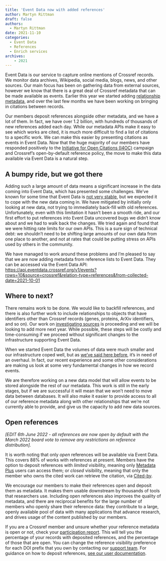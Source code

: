 ```yaml
---
title: 'Event Data now with added references'
author: Martyn Rittman
draft: false
authors:
  - Martyn Rittman
date: 2021-11-10
categories:
  - Event Data
  - References
  - Enrich services
archives:
    - 2021
---
```


Event Data is our service to capture online mentions of Crossref records. We monitor data archives, Wikipedia, social media, blogs, news, and other sources. Our main focus has been on gathering data from external sources, however we know that there is a great deal of Crossref metadata that can be made available as events. Earlier this year we started adding [relationship metadata](/blog/doing-more-with-relationships-via-event-data/), and over the last few months we have been working on bringing in citations between records.

Our members deposit references alongside other metadata, and we have a lot of them. In fact, we have over 1.2 billion, with hundreds of thousands of new references added each day. While our metadata APIs make it easy to see which works are cited, it is much more difficult to find a list of citations to a specific work. We can make this easier by presenting citations as events in Event Data. Now that the huge majority of our members have responded positively to the [Initiative for Open Citations (I4OC)](https://i4oc.org/) campaign and Crossref’s open-by-default reference policy, the move to make this data available via Event Data is a natural step.

## A bumpy ride, but we got there

Adding such a large amount of data means a significant increase in the data coming into Event Data, which has presented some challenges. We’ve known for some time that Event Data is [not very stable](https://www.crossref.org/blog/event-data-a-plan-of-action/), but we expected it to cope with the new data coming in. We have mitigated by initially only looking at new data, not trying to immediately back-fill with old references. Unfortunately, even with this limitation it hasn’t been a smooth ride, and our first effort to put references into Event Data uncovered bugs we didn’t know about and we had to walk back the changes.
We tried again and found that we were hitting rate limits for our own APIs. This is a sure sign of technical debt: we shouldn’t need to be shifting large amounts of our own data from one place to another, and not at rates that could be putting stress on APIs used by others in the community.

We have managed to work around these problems and I’m pleased to say that we are now adding metadata from reference lists to Event Data. They can be accessed via the Event Data API:
<a href="https://api.eventdata.crossref.org/v1/events?rows=10&source=crossref&relation-type=references&from-collected-date=2021-10-01">https://api.eventdata.crossref.org/v1/events?rows=10&source=crossref&relation-type=references&from-collected-date=2021-10-01</a>

## Where to next?

There remains work to be done. We would like to backfill references, and there is also further work to include relationships to objects that have identifiers other than Crossref records (genes, proteins, ArXiv identifiers, and so on). Our work on [investigating sources](/blog/event-data-help-us-fill-in-the-gaps/) is proceeding and we will be looking to add more next year. While possible, these steps will be costly and time-consuming if we proceed without significant changes to the infrastructure supporting Event Data.

When we started Event Data the volumes of data were much smaller and our infrastructure coped well, but as [we’ve said here before](/blog/doing-more-with-relationships-via-event-data/), it’s in need of an overhaul. In fact, our recent experience and some other considerations are making us look at some very fundamental changes in how we record events.

We are therefore working on a new data model that will allow events to be stored alongside the rest of our metadata. This work is still in the early stages, but if we are successful it will mean that we won’t need to move data between databases. It will also make it easier to provide access to all of our reference metadata along with other relationships that we’re not currently able to provide, and give us the capacity to add new data sources.

## Open references
_[EDIT 6th June 2022 - all references are now open by default with the March 2022 board vote to remove any restrictions on reference distribution]._

It is worth noting that only *open* references will be available via Event Data. This covers 88% of works with references at present. Members have the option to deposit references with *limited* visibility, meaning only [Metadata Plus](/documentation/metadata-plus/) users can access them; or *closed* visibility, meaning that only the member who owns the cited work can retrieve the citation, via [Cited-by](/documentation/cited-by/).

We encourage our members to make their references open and deposit them as metadata. It makes them usable downstream by thousands of tools that researchers use. Including open references also improves the quality of metadata, and there are reciprocal benefits for the large number of members who openly share their reference data: they contribute to a large, openly available pool of data with many applications that advance research, and drives usage of the content published by our members.

If you are a Crossref member and unsure whether your reference metadata is open or not, check your [participation report](https://www.crossref.org/members/prep/). This will tell you the percentage of your records with deposited references, and the percentage of those that are open. You can change the reference visibility preference for each DOI prefix that you own by contacting our [support team](https://support.crossref.org/hc/en-us/requests/new?ticket_form_id=360001642691). For guidance on how to deposit references, [see our user documentation](/documentation/register-maintain-records/maintaining-your-metadata/add-references/).

